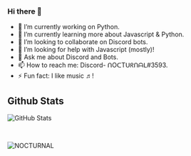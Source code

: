 ### Hi there 👋

<!--
**NOCTURNAL03/NOCTURNAL03** is a ✨ _special_ ✨ repository because its `README.md` (this file) appears on your GitHub profile.
Here are some ideas before you get started.
-->


- 🔭 I’m currently working on Python.
- 🌱 I’m currently learning more about Javascript & Python.
- 👯 I’m looking to collaborate on Discord bots.
- 🤔 I’m looking for help with Javascript (mostly)!
- 💬 Ask me about Discord and Bots.
- 📫 How to reach me: Discord- ᑎOᑕTᑌᖇᑎᗩᒪ#3593.
- ⚡ Fun fact: I like music ♬!

## Github Stats

<p>
<img alt="GitHub Stats" src="https://github-readme-stats-codestackr.vercel.app/api?username=NOCTURNAL03&show_icons=true&hide_border=true&theme=dark"></img>
</p>
<br>
<p>
<img src="http://github-readme-streak-stats.herokuapp.com/?user=NOCTURNAL03&hide_border=true&theme=dark" alt="NOCTURNAL"></img>
</p>
<br>
<!--
Get this shit out when I'm actually ready to create!
<p> 
<img src="https://github-readme-stats.vercel.app/api/top-langs/?username=NOCTURNAL03&layout=compact&hide_border=true&theme=dark" alt="Most used languages"></img>
</p>
-->
